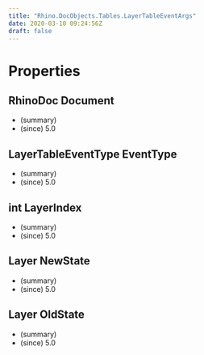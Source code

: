 ```yaml
---
title: "Rhino.DocObjects.Tables.LayerTableEventArgs"
date: 2020-03-10 09:24:56Z
draft: false
---
```


# Properties
## RhinoDoc Document
- (summary) 
- (since) 5.0
## LayerTableEventType EventType
- (summary) 
- (since) 5.0
## int LayerIndex
- (summary) 
- (since) 5.0
## Layer NewState
- (summary) 
- (since) 5.0
## Layer OldState
- (summary) 
- (since) 5.0
